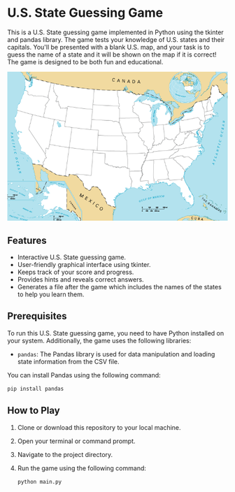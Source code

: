 # U.S. State Guessing Game

This is a U.S. State guessing game implemented in Python using the tkinter and pandas library. The game tests your knowledge of U.S. states and their capitals. You'll be presented with a blank U.S. map, and your task is to guess the name of a state and it will be shown on the map if it is correct! The game is designed to be both fun and educational.

<img src="./blank_states_img.gif">

## Features

- Interactive U.S. State guessing game.
- User-friendly graphical interface using tkinter.
- Keeps track of your score and progress.
- Provides hints and reveals correct answers.
- Generates a file after the game which includes the names of the states to help you learn them.

## Prerequisites

To run this U.S. State guessing game, you need to have Python installed on your system. Additionally, the game uses the following libraries:

- `pandas`: The Pandas library is used for data manipulation and loading state information from the CSV file.

You can install Pandas using the following command:

  ```bash
  pip install pandas
  ```


## How to Play

1. Clone or download this repository to your local machine.
2. Open your terminal or command prompt.
3. Navigate to the project directory.
4. Run the game using the following command:

   ```bash
   python main.py
